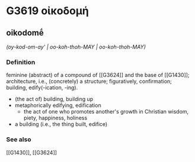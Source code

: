 # G3619 οἰκοδομή

## oikodomḗ

_(oy-kod-om-ay' | oo-koh-thoh-MAY | oo-koh-thoh-MAY)_

### Definition

feminine (abstract) of a compound of [[G3624]] and the base of [[G1430]]; architecture, i.e., (concretely) a structure; figuratively, confirmation; building, edify(-ication, -ing).

- (the act of) building, building up
- metaphorically edifying, edification
  - the act of one who promotes another's growth in Christian wisdom, piety, happiness, holiness
- a building (i.e., the thing built, edifice)

### See also

[[G1430]], [[G3624]]


